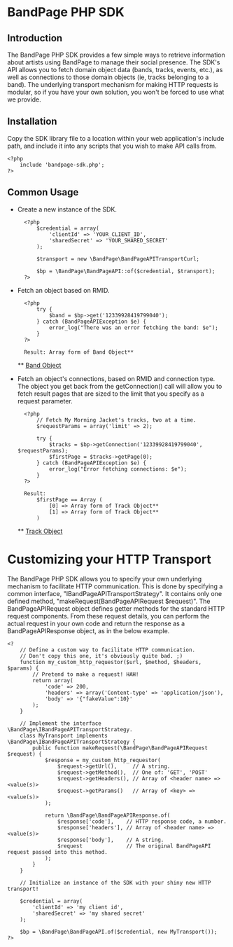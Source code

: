 BandPage PHP SDK
================

Introduction
------------

The BandPage PHP SDK provides a few simple ways to retrieve information about artists using BandPage to manage their social presence. The SDK's API allows you to fetch domain object data (bands, tracks, events, etc.), as well as connections to those domain objects (ie, tracks belonging to a band). The underlying transport mechanism for making HTTP requests is modular, so  if you have your own solution, you won't be forced to use what we provide.

Installation
------------

Copy the SDK library file to a location within your web application's include path, and include it into any scripts that you wish to make API calls from.

    <?php
        include 'bandpage-sdk.php';
    ?>

Common Usage
------------

* Create a new instance of the SDK.

        <?php
            $credential = array(
                'clientId' => 'YOUR_CLIENT_ID',
                'sharedSecret' => 'YOUR_SHARED_SECRET'
            );
    
            $transport = new \BandPage\BandPageAPITransportCurl;

            $bp = \BandPage\BandPageAPI::of($credential, $transport);
        ?>

* Fetch an object based on RMID.

        <?php
            try {
                $band = $bp->get('12339928419799040');
            } catch (BandPageAPIException $e) {
                error_log("There was an error fetching the band: $e");
            }
        ?>
    
        Result: Array form of Band Object**

    ** [Band Object](https://developer.bandpage.com/docs/api_reference/Band_Object)

* Fetch an object's connections, based on RMID and connection type. The object you get back from the getConnection() call will allow you to fetch result pages that are sized to the limit that you specify as a request parameter.

        <?php
            // Fetch My Morning Jacket's tracks, two at a time.
            $requestParams = array('limit' => 2);

            try {
                $tracks = $bp->getConnection('12339928419799040', $requestParams);
                $firstPage = $tracks->getPage(0);
            } catch (BandPageAPIException $e) {
                error_log("Error fetching connections: $e");
            }
        ?>
    
        Result:
            $firstPage == Array (
                [0] => Array form of Track Object**
                [1] => Array form of Track Object**
            )
    ** [Track Object](https://developer.bandpage.com/docs/api_reference/Track_Object)

Customizing your HTTP Transport
===============================

The BandPage PHP SDK allows you to specify your own underlying mechanism to facilitate HTTP communication. This is done by specifying a common interface, "IBandPageAPITransportStrategy". It contains only one defined method, "makeRequest(BandPageAPIRequest $request)". The BandPageAPIRequest object defines getter methods for the standard HTTP request components. From these request details, you can perform the actual request in your own code and return the response as a BandPageAPIResponse object, as in the below example.

    <?
        // Define a custom way to facilitate HTTP communication.
        // Don't copy this one, it's obviously quite bad. ;)
        function my_custom_http_requestor($url, $method, $headers, $params) {
            // Pretend to make a request! HAH!
            return array(
                'code' => 200,
                'headers' => array('Content-type' => 'application/json'),
                'body' => '{"fakeValue":10}'
            );
        }

        // Implement the interface \BandPage\IBandPageAPITransportStrategy.
        class MyTransport implements \BandPage\IBandPageAPITransportStrategy {
            public function makeRequest(\BandPage\BandPageAPIRequest $request) {
                $response = my_custom_http_requestor(
                    $request->getUrl(),     // A string.
                    $request->getMethod(),  // One of: 'GET', 'POST'
                    $request->getHeaders(), // Array of <header name> => <value(s)>
                    $request->getParams()   // Array of <key> => <value(s)>
                );

                return \BandPage\BandPageAPIResponse.of(
                    $response['code'],    // HTTP response code, a number.
                    $response['headers'], // Array of <header name> => <value(s)>
                    $response['body'],    // A string.
                    $request              // The original BandPageAPI request passed into this method.
                );
            }
        }

        // Initialize an instance of the SDK with your shiny new HTTP transport!

        $credential = array(
            'clientId' => 'my client id',
            'sharedSecret' => 'my shared secret'
        );

        $bp = \BandPage\BandPageAPI.of($credential, new MyTransport());
    ?>
